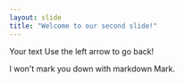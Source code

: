```yaml
---
layout: slide
title: "Welcome to our second slide!"
---
```

Your text
Use the left arrow to go back!

I won't mark you down with markdown Mark.
